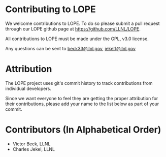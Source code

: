# Contributing to LOPE

We welcome contributions to LOPE. To do so please submit a pull request through our
LOPE github page at https://github.com/LLNL/LOPE.

All contributions to LOPE must be made under the GPL, v3.0 license.

Any questions can be sent to beck33@llnl.gov, jekel1@llnl.gov

# Attribution

The LOPE project uses git's commit history to track contributions from individual developers.

Since we want everyone to feel they are getting the proper attribution for their contributions, please add your name to
the list below as part of your commit.

# Contributors (In Alphabetical Order)

* Victor Beck, LLNL
* Charles Jekel, LLNL

